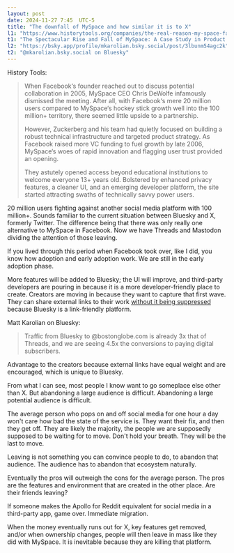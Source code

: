 ```yaml
---
layout: post
date: 2024-11-27 7:45  UTC-5
title: "The downfall of MySpace and how similar it is to X"
l1: "https://www.historytools.org/companies/the-real-reason-my-space-failed-spectacularly"
t1: "The Spectacular Rise and Fall of MySpace: A Case Study in Product Complacency"
l2: "https://bsky.app/profile/mkarolian.bsky.social/post/3lbunm54agc2k"
t2: "@mkarolian.bsky.social on Bluesky"
---
```


History Tools:

> When Facebook‘s founder reached out to discuss potential collaboration in 2005, MySpace CEO Chris DeWolfe infamously dismissed the meeting. After all, with Facebook‘s mere 20 million users compared to MySpace‘s hockey stick growth well into the 100 million+ territory, there seemed little upside to a partnership.
> 
> However, Zuckerberg and his team had quietly focused on building a robust technical infrastructure and targeted product strategy. As Facebook raised more VC funding to fuel growth by late 2006, MySpace‘s woes of rapid innovation and flagging user trust provided an opening.
> 
> They astutely opened access beyond educational institutions to welcome everyone 13+ years old. Bolstered by enhanced privacy features, a cleaner UI, and an emerging developer platform, the site started attracting swaths of technically savvy power users.

20 million users fighting against another social media platform with 100 million+. Sounds familiar to the current situation between Bluesky and X, formerly Twitter. The difference being that there was only really one alternative to MySpace in Facebook. Now we have Threads and Mastodon dividing the attention of those leaving.

If you lived through this period when Facebook took over, like I did, you know how adoption and early adoption work. We are still in the early adoption phase.

More features will be added to Bluesky; the UI will improve, and third-party developers are pouring in because it is a more developer-friendly place to create. Creators are moving in because they want to capture that first wave. They can share external links to their work [without it being suppressed](https://themarkup.org/investigations/2023/09/15/twitter-is-still-throttling-competitors-links-check-for-yourself) because Bluesky is a link-friendly platform.

Matt Karolian on Bluesky:

> Traffic from Bluesky to @bostonglobe.com is already 3x that of Threads, and we are seeing 4.5x the conversions to paying digital subscribers.

Advantage to the creators because external links have equal weight and are encouraged, which is unique to Bluesky.

From what I can see, most people I know want to go someplace else other than X. But abandoning a large audience is difficult. Abandoning a large potential audience is difficult.

The average person who pops on and off social media for one hour a day won't care how bad the state of the service is. They want their fix, and then they get off. They are likely the majority, the people we are supposedly supposed to be waiting for to move. Don't hold your breath. They will be the last to move.

Leaving is not something you can convince people to do, to abandon that audience. The audience has to abandon that ecosystem naturally.

Eventually the pros will outweigh the cons for the average person. The pros are the features and environment that are created in the other place. Are their friends leaving?

If someone makes the Apollo for Reddit equivalent for social media in a third-party app, game over. Immediate migration.

When the money eventually runs out for X, key features get removed, and/or when ownership changes, people will then leave in mass like they did with MySpace. It is inevitable because they are killing that platform.
